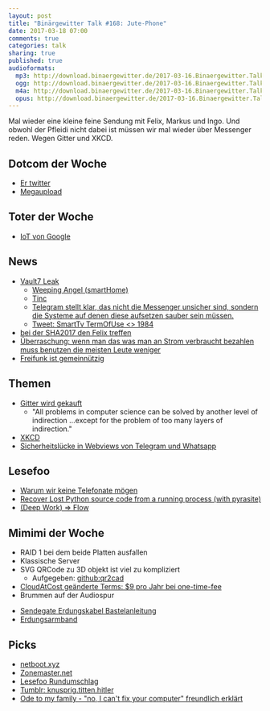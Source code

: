 ```yaml
---
layout: post
title: "Binärgewitter Talk #168: Jute-Phone"
date: 2017-03-18 07:00
comments: true
categories: talk
sharing: true
published: true
audioformats:
  mp3: http://download.binaergewitter.de/2017-03-16.Binaergewitter.Talk.168.mp3
  ogg: http://download.binaergewitter.de/2017-03-16.Binaergewitter.Talk.168.ogg
  m4a: http://download.binaergewitter.de/2017-03-16.Binaergewitter.Talk.168.m4a
  opus: http://download.binaergewitter.de/2017-03-16.Binaergewitter.Talk.168.opus
---
```

Mal wieder eine kleine feine Sendung mit Felix, Markus und Ingo. Und obwohl der Pfleidi nicht dabei ist müssen wir mal wieder über Messenger reden. Wegen Gitter 
und XKCD.

## Dotcom der Woche
- [Er twitter](https://netzpolitik.org/2017/tweet-des-tages-kim-schmitz-bietet-donald-trump-seine-unterstuetzung-an/ )
- [Megaupload](https://torrentfreak.com/mpaa-and-riaa-present-plan-to-recover-megauploads-failing-hard-drives-170315/ )

## Toter der Woche
- [IoT von Google]( http://www.theverge.com/circuitbreaker/2017/3/16/14948696/google-home-assistant-advertising-beauty-and-the-beast )

## News
- [Vault7 Leak]( https://wikileaks.org/ciav7p1/ )
  * [Weeping Angel (smartHome)]( https://wikileaks.org/ciav7p1/cms/page_12353643.html )
  * [Tinc]( https://wikileaks.org/ciav7p1/cms/page_13763714.html )
  * [Telegram stellt klar, das nicht die Messenger unsicher sind, sondern die Systeme auf denen diese aufsetzen sauber sein müssen.]( 
http://telegra.ph/Wikileaks-Vault7-NEWS )
  * [Tweet:  SmartTv TermOfUse <> 1984]( https://twitter.com/xor/status/564356757007261696/photo/1 )
- [bei der SHA2017 den Felix treffen]( https://sha2017.org/ )
- [Überraschung: wenn man das was man an Strom verbraucht bezahlen muss benutzen die meisten Leute weniger]( 
https://arstechnica.com/science/2017/03/switching-apartment-metering-shocks-electricity-freeloaders-into-conservation/ )
- [Freifunk ist gemeinnützig]( https://www.heise.de/newsticker/meldung/Freifunk-Bundesrat-befuerwortet-Gemeinnuetzigkeit-3650176.html )

## Themen

- [Gitter wird gekauft](https://www.heise.de/newsticker/meldung/GitLab-kauft-Entwickler-Chat-Plattform-Gitter-3655144.html )
  * "All problems in computer science can be solved by another level of indirection ...except for the problem of too many layers of indirection."
- [XKCD](https://xkcd.com/1810/ )
- [Sicherheitslücke in Webviews von Telegram und 
Whatsapp](https://www.heise.de/newsticker/meldung/Schwere-Sicherheitsluecke-in-den-Web-Oberflaechen-von-WhatsApp-und-Telegram-geschlossen-3653793.html )

## Lesefoo
- [Warum wir keine Telefonate mögen](https://editionf.com/Telefonieren-Millennials-Warum-schreibt-ihr-keine-Nachricht )
- [Recover Lost Python source code from a running process (with pyrasite)]( https://gist.github.com/simonw/8aa492e59265c1a021f5c5618f9e6b12 )
- [(Deep Work) => Flow]( https://www.robinwieruch.de/lessons-learned-deep-work-flow/ )

## Mimimi der Woche
- RAID 1 bei dem beide Platten ausfallen
- Klassische Server
- SVG QRCode zu 3D objekt ist viel zu kompliziert
  * Aufgegeben: [github:qr2cad]( https://github.com/brad/qr2cad )
- [CloudAtCost geänderte Terms: $9 pro Jahr bei one-time-fee]( http://www.cloudatcost.com/terms.php )
- Brummen auf der Audiospur
 * [Sendegate Erdungskabel Bastelanleitung]( https://sendegate.de/t/bastelecke-erdungskabel-gegen-50hz-netzbrummen/3262 )
 * [Erdungsarmband]( http://amzn.to/2mxFMNd )

## Picks
- [netboot.xyz](https://netboot.xyz)
- [Zonemaster.net](https://www.zonemaster.net/ )
- [Lesefoo Rundumschlag]( http://www.dev-books.com/ )
- [Tumblr: knusprig.titten.hitler]( http://knusprig-titten-hitler.tumblr.com/ )
- [Ode to my family - "no, I can't fix your computer" freundlich erklärt]( http://turnoff.us/geek/ode-to-my-family/ )
